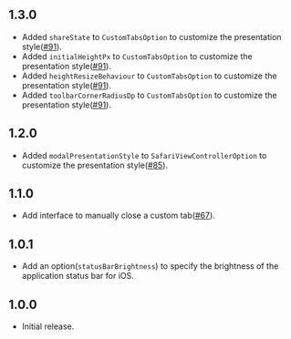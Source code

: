 ## 1.3.0

- Added `shareState` to `CustomTabsOption` to customize the presentation style([#91](https://github.com/droibit/flutter_custom_tabs/pull/91)).
- Added `initialHeightPx` to `CustomTabsOption` to customize the presentation style([#91](https://github.com/droibit/flutter_custom_tabs/pull/91)).
- Added `heightResizeBehaviour` to `CustomTabsOption` to customize the presentation style([#91](https://github.com/droibit/flutter_custom_tabs/pull/91)).
- Added `toolbarCornerRadiusDp` to `CustomTabsOption` to customize the presentation style([#91](https://github.com/droibit/flutter_custom_tabs/pull/91)).

## 1.2.0

- Added `modalPresentationStyle` to `SafariViewControllerOption` to customize the presentation style([#85](https://github.com/droibit/flutter_custom_tabs/pull/85)).

## 1.1.0

- Add interface to manually close a custom tab([#67](https://github.com/droibit/flutter_custom_tabs/pull/67)).

## 1.0.1

- Add an option(`statusBarBrightness`) to specify the brightness of the application status bar for iOS.

## 1.0.0

- Initial release.
